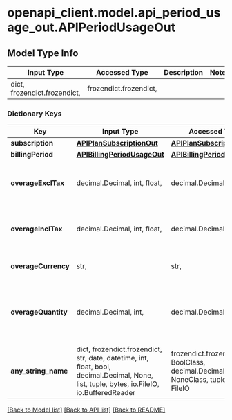 # openapi_client.model.api_period_usage_out.APIPeriodUsageOut

## Model Type Info
Input Type | Accessed Type | Description | Notes
------------ | ------------- | ------------- | -------------
dict, frozendict.frozendict,  | frozendict.frozendict,  |  | 

### Dictionary Keys
Key | Input Type | Accessed Type | Description | Notes
------------ | ------------- | ------------- | ------------- | -------------
**subscription** | [**APIPlanSubscriptionOut**](APIPlanSubscriptionOut.md) | [**APIPlanSubscriptionOut**](APIPlanSubscriptionOut.md) |  | [optional] 
**billingPeriod** | [**APIBillingPeriodUsageOut**](APIBillingPeriodUsageOut.md) | [**APIBillingPeriodUsageOut**](APIBillingPeriodUsageOut.md) |  | [optional] 
**overageExclTax** | decimal.Decimal, int, float,  | decimal.Decimal,  | Overage amount including any tax. | [optional] value must be a 64 bit float
**overageInclTax** | decimal.Decimal, int, float,  | decimal.Decimal,  | Overage amount including tax (if applicable). | [optional] value must be a 64 bit float
**overageCurrency** | str,  | str,  | Currency of the overage amount. | [optional] 
**overageQuantity** | decimal.Decimal, int,  | decimal.Decimal,  | Quantity above monthly quota of the current subscritpion, in units. | [optional] value must be a 64 bit integer
**any_string_name** | dict, frozendict.frozendict, str, date, datetime, int, float, bool, decimal.Decimal, None, list, tuple, bytes, io.FileIO, io.BufferedReader | frozendict.frozendict, str, BoolClass, decimal.Decimal, NoneClass, tuple, bytes, FileIO | any string name can be used but the value must be the correct type | [optional]

[[Back to Model list]](../../README.md#documentation-for-models) [[Back to API list]](../../README.md#documentation-for-api-endpoints) [[Back to README]](../../README.md)


